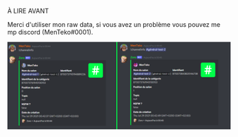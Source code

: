 À LIRE AVANT

Merci d'utiliser mon raw data, si vous avez un problème vous pouvez me mp discord (MenTeko#0001).

<img src="https://github.com/MenTeko/dbm/blob/main/Commandes/channel.info/channelinfo.png?raw=true"/>